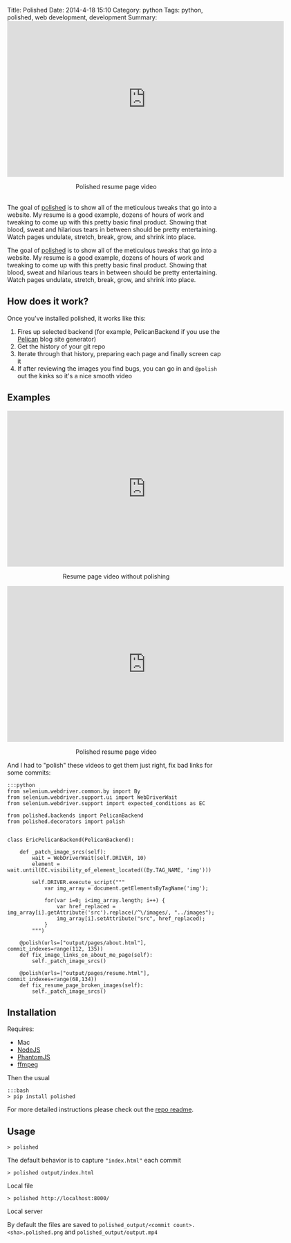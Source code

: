 Title: Polished
Date: 2014-4-18 15:10
Category: python
Tags: python, polished, web development, development
Summary: <iframe width="640" height="360" class="youtube" src="https://www.youtube-nocookie.com/embed/Yi5fHkGqe38?rel=0" frameborder="0" allowfullscreen></iframe><p style="text-align: center;">Polished resume page video</p><br>The goal of [polished](http://github.com/ckcollab/polished) is to show all of the meticulous tweaks that go into a website. My resume is a good example, dozens of hours of work and tweaking to come up with this pretty basic final product. Showing that blood, sweat and hilarious tears in between should be pretty entertaining. Watch pages undulate, stretch, break, grow, and shrink into place.

The goal of [polished](http://github.com/ckcollab/polished) is to show all of the meticulous tweaks that go into a website. My resume
is a good example, dozens of hours of work and tweaking to come up with this pretty basic final product. Showing that
blood, sweat and hilarious tears in between should be pretty entertaining. Watch pages undulate, stretch, break,
grow, and shrink into place.


## How does it work?

Once you've installed polished, it works like this:

1. Fires up selected backend (for example, PelicanBackend if you use the [Pelican](https://github.com/getpelican/pelican) blog site generator)
2. Get the history of your git repo
3. Iterate through that history, preparing each page and finally screen cap it
4. If after reviewing the images you find bugs, you can go in and `@polish` out the kinks so it's a nice smooth video




## Examples

<iframe width="640" height="360" class="youtube" src="https://www.youtube-nocookie.com/embed/J4sBUXP7zoo?rel=0" frameborder="0" allowfullscreen></iframe>
<p style="text-align: center;">
Resume page video without polishing
</p>

<iframe width="640" height="360" class="youtube" src="https://www.youtube-nocookie.com/embed/Yi5fHkGqe38?rel=0" frameborder="0" allowfullscreen></iframe>
<p style="text-align: center;">
Polished resume page video
</p>

And I had to "polish" these videos to get them just right, fix bad links for some commits:

    :::python
    from selenium.webdriver.common.by import By
    from selenium.webdriver.support.ui import WebDriverWait
    from selenium.webdriver.support import expected_conditions as EC

    from polished.backends import PelicanBackend
    from polished.decorators import polish


    class EricPelicanBackend(PelicanBackend):

        def _patch_image_srcs(self):
            wait = WebDriverWait(self.DRIVER, 10)
            element = wait.until(EC.visibility_of_element_located((By.TAG_NAME, 'img')))

            self.DRIVER.execute_script("""
                var img_array = document.getElementsByTagName('img');

                for(var i=0; i<img_array.length; i++) {
                    var href_replaced = img_array[i].getAttribute('src').replace(/^\/images/, "../images");
                    img_array[i].setAttribute("src", href_replaced);
                }
            """)

        @polish(urls=["output/pages/about.html"], commit_indexes=range(112, 135))
        def fix_image_links_on_about_me_page(self):
            self._patch_image_srcs()

        @polish(urls=["output/pages/resume.html"], commit_indexes=range(68,134))
        def fix_resume_page_broken_images(self):
            self._patch_image_srcs()

## Installation

Requires:

* Mac
* [NodeJS](http://nodejs.org/)
* [PhantomJS](http://phantomjs.org/)
* [ffmpeg](http://www.ffmpeg.org/)

Then the usual


    :::bash
    > pip install polished


For more detailed instructions please check out the [repo readme](https://github.com/ckcollab/polished).

## Usage

    > polished

The default behavior is to capture `"index.html"` each commit

    > polished output/index.html

Local file

    > polished http://localhost:8000/

Local server


By default the files are saved to `polished_output/<commit count>.<sha>.polished.png` and `polished_output/output.mp4`
